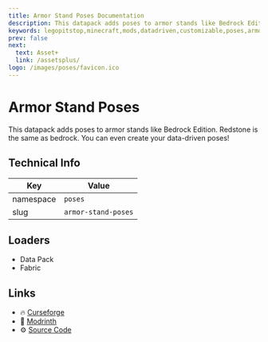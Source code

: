 ```yaml
---
title: Armor Stand Poses Documentation
description: This datapack adds poses to armor stands like Bedrock Edition. Redstone is the same as bedrock. You can even create your data-driven poses!
keywords: legopitstop,minecraft,mods,datadriven,customizable,poses,armorstand,datapack,fabricmc,forge,neoforge
prev: false
next:
  text: Asset+
  link: /assetsplus/
logo: /images/poses/favicon.ico
---
```


# Armor Stand Poses

This datapack adds poses to armor stands like Bedrock Edition. Redstone is the same as bedrock. You can even create your data-driven poses!

## Technical Info

| Key       | Value               |
| --------- | ------------------- |
| namespace | `poses`             |
| slug      | `armor-stand-poses` |

## Loaders

- Data Pack
- Fabric

## Links

- :fire: [Curseforge](https://www.curseforge.com/minecraft/mc-mods/armor-stand-poses)
- :wrench: [Modrinth](https://modrinth.com/mod/armor-stand-poses)
- :gear: [Source Code](https://github.com/lpsmods/armor-stand-poses)
